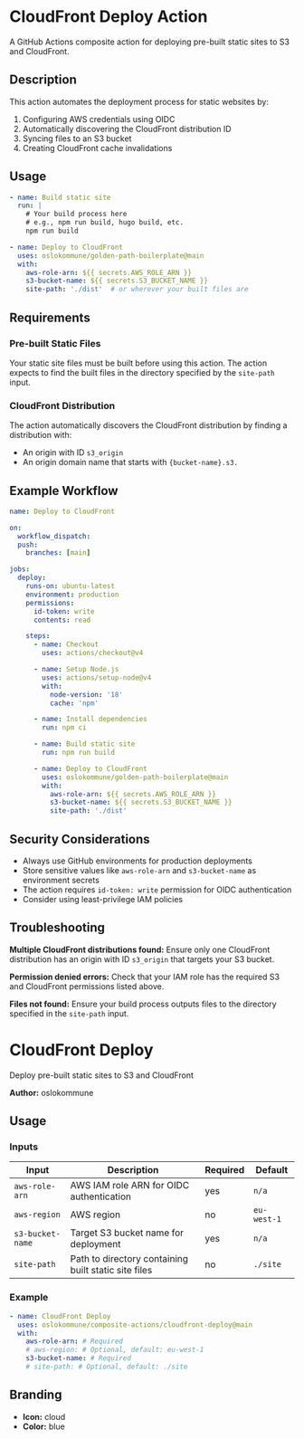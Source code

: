 # CloudFront Deploy Action

A GitHub Actions composite action for deploying pre-built static sites to S3 and CloudFront.

## Description

This action automates the deployment process for static websites by:

1. Configuring AWS credentials using OIDC
2. Automatically discovering the CloudFront distribution ID
3. Syncing files to an S3 bucket
4. Creating CloudFront cache invalidations

## Usage

```yaml
- name: Build static site
  run: |
    # Your build process here
    # e.g., npm run build, hugo build, etc.
    npm run build

- name: Deploy to CloudFront
  uses: oslokommune/golden-path-boilerplate@main
  with:
    aws-role-arn: ${{ secrets.AWS_ROLE_ARN }}
    s3-bucket-name: ${{ secrets.S3_BUCKET_NAME }}
    site-path: './dist'  # or wherever your built files are
```

## Requirements

### Pre-built Static Files

Your static site files must be built before using this action. The action expects to find the built files in the directory specified by the `site-path` input.

### CloudFront Distribution

The action automatically discovers the CloudFront distribution by finding a distribution with:
- An origin with ID `s3_origin`
- An origin domain name that starts with `{bucket-name}.s3.`

## Example Workflow

```yaml
name: Deploy to CloudFront

on:
  workflow_dispatch:
  push:
    branches: [main]

jobs:
  deploy:
    runs-on: ubuntu-latest
    environment: production
    permissions:
      id-token: write
      contents: read

    steps:
      - name: Checkout
        uses: actions/checkout@v4

      - name: Setup Node.js
        uses: actions/setup-node@v4
        with:
          node-version: '18'
          cache: 'npm'

      - name: Install dependencies
        run: npm ci

      - name: Build static site
        run: npm run build

      - name: Deploy to CloudFront
        uses: oslokommune/golden-path-boilerplate@main
        with:
          aws-role-arn: ${{ secrets.AWS_ROLE_ARN }}
          s3-bucket-name: ${{ secrets.S3_BUCKET_NAME }}
          site-path: './dist'
```

## Security Considerations

- Always use GitHub environments for production deployments
- Store sensitive values like `aws-role-arn` and `s3-bucket-name` as environment secrets
- The action requires `id-token: write` permission for OIDC authentication
- Consider using least-privilege IAM policies

## Troubleshooting

**Multiple CloudFront distributions found:**
Ensure only one CloudFront distribution has an origin with ID `s3_origin` that targets your S3 bucket.

**Permission denied errors:**
Check that your IAM role has the required S3 and CloudFront permissions listed above.

**Files not found:**
Ensure your build process outputs files to the directory specified in the `site-path` input.

<!-- BOILERPLATE BEGIN -->
<!-- Generated by running `make docs` from the project root -->

# CloudFront Deploy

Deploy pre-built static sites to S3 and CloudFront

**Author:** oslokommune

## Usage

### Inputs

|     Input      |                    Description                     |Required|   Default   |
|----------------|----------------------------------------------------|--------|-------------|
|`aws-role-arn`  |AWS IAM role ARN for OIDC authentication            |yes     |``n/a``      |
|`aws-region`    |AWS region                                          |no      |``eu-west-1``|
|`s3-bucket-name`|Target S3 bucket name for deployment                |yes     |``n/a``      |
|`site-path`     |Path to directory containing built static site files|no      |``./site``   |

### Example

```yaml
- name: CloudFront Deploy
  uses: oslokommune/composite-actions/cloudfront-deploy@main
  with:
    aws-role-arn: # Required
    # aws-region: # Optional, default: eu-west-1
    s3-bucket-name: # Required
    # site-path: # Optional, default: ./site
```

## Branding

- **Icon:** cloud
- **Color:** blue



<!-- BOILERPLATE END -->
